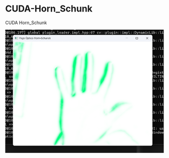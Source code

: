 # CUDA-Horn_Schunk
CUDA Horn_Schunk


![](https://github.com/Giosuetl/CUDA-Horn_Schunk/blob/main/Captura%20de%20pantalla%202025-02-19%20130503.png)
